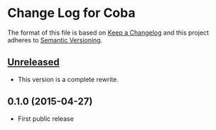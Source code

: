 # Change Log for Coba

The format of this file is based on [Keep a Changelog] and this project adheres to [Semantic Versioning].


## [Unreleased]

- This version is a complete rewrite.

## 0.1.0 (2015-04-27)

- First public release

[Keep a Changelog]: http://keepachangelog.com/
[Semantic Versioning]: http://semver.org/

[Unreleased]: https://github.com/torfsen/coba/compare/v0.1.0...master


